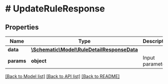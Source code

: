 # # UpdateRuleResponse

## Properties

Name | Type | Description | Notes
------------ | ------------- | ------------- | -------------
**data** | [**\Schematic\Model\RuleDetailResponseData**](RuleDetailResponseData.md) |  |
**params** | **object** | Input parameters |

[[Back to Model list]](../../README.md#models) [[Back to API list]](../../README.md#endpoints) [[Back to README]](../../README.md)
